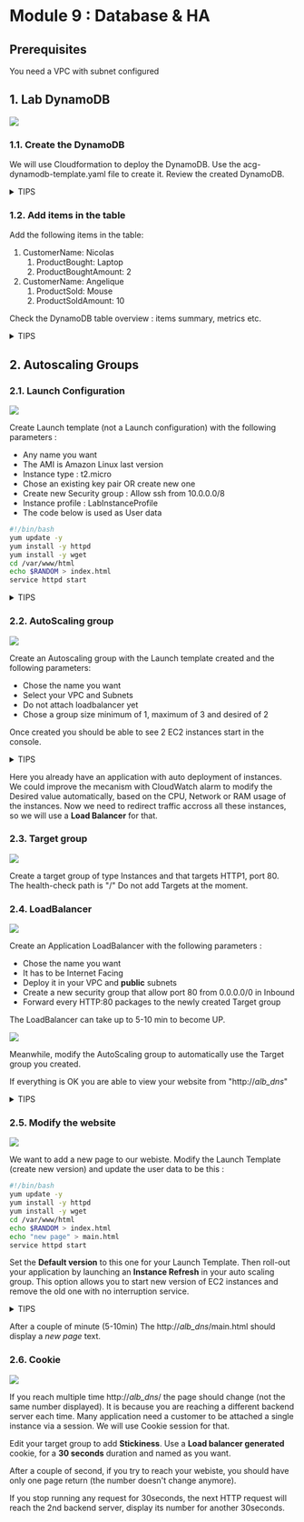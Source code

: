 # Module 9 : Database & HA

## Prerequisites

You need a VPC with subnet configured 

## 1. Lab DynamoDB

![](../ressources/assets/module_09/module_09-dynamo.png)

### 1.1. Create the DynamoDB

We will use Cloudformation to deploy the DynamoDB. 
Use the acg-dynamodb-template.yaml file to create it. 
Review the created DynamoDB. 


<details>
<summary>TIPS</summary>

* Download the file from git (Raw then save-as in YAML)
* Verify the cloudformation yaml
* Create a stack in Cloudformation Service 
  * Use **upload a template file**
  * Use a custom Stack Name such as **DynamoDBTest**
  * Leave everything else as-is
* Review the DynamoDB table in AWS DynamoDB Service
</details>

### 1.2. Add items in the table

Add the following items in the table:
  1. CustomerName: Nicolas
     1. ProductBought: Laptop
     2. ProductBoughtAmount: 2
  2. CustomerName: Angelique
     1. ProductSold: Mouse
     2. ProductSoldAmount: 10

Check the DynamoDB table overview : items summary, metrics etc.

<details>
<summary>TIPS</summary>

* Before creating an item you need to **explore table items**
* When creating an item you can add extra parameters, only the Partition key and Sort key are mandatory (if a sort key is defined at the table creation)
* To view the Table detail go back to **View table details**
</details>

## 2. Autoscaling Groups

### 2.1. Launch Configuration

![](../ressources/assets/module_09/module_09-ASG-1.png)

Create Launch template (not a Launch configuration) with the following parameters :
* Any name you want
* The AMI is Amazon Linux last version
* Instance type : t2.micro
* Chose an existing key pair OR create new one
* Create new Security group : Allow ssh from 10.0.0.0/8
* Instance profile : LabInstanceProfile
* The code below is used as User data

```sh
#!/bin/bash
yum update -y
yum install -y httpd
yum install -y wget
cd /var/www/html
echo $RANDOM > index.html
service httpd start
```

<details>
<summary>TIPS</summary>

* the Launch configuration is **under AWS EC2 Service**, in **Instances** section
* You can't modify a Launch template directly, if needed you can **Modify template (create new version)**. It will create a new version of the template and save the old one in a last version. 

</details>

### 2.2. AutoScaling group

![](../ressources/assets/module_09/module_09-ASG-2.png)

Create an Autoscaling group with the Launch template created and the following parameters:
* Chose the name you want
* Select your VPC and Subnets
* Do not attach loadbalancer yet
* Chose a group size minimum of 1, maximum of 3 and desired of 2

Once created you should be able to see 2 EC2 instances start in the console. 

<details>
<summary>TIPS</summary>

* the AutoScaling group is **under AWS EC2 Service**, in **Auto Scaling** section

</details>

Here you already have an application with auto deployment of instances. We could improve the mecanism with CloudWatch alarm to modify the Desired value automatically, based on the CPU, Network or RAM usage of the instances. 
Now we need to redirect traffic accross all these instances, so we will use a **Load Balancer** for that.  


### 2.3. Target group 

![](../ressources/assets/module_09/module_09-ASG-3.png)

Create a target group of type Instances and that targets HTTP1, port 80. The health-check path is "/"
Do not add Targets at the moment.

### 2.4. LoadBalancer

![](../ressources/assets/module_09/module_09-ASG-4.png)

Create an Application LoadBalancer with the following parameters : 
* Chose the name you want
* It has to be Internet Facing
* Deploy it in your VPC and **public** subnets
* Create a new security group that allow port 80 from 0.0.0.0/0 in Inbound
* Forward every HTTP:80 packages to the newly created Target group

The LoadBalancer can take up to 5-10 min to become UP. 

![](../ressources/assets/module_09/module_09-ASG-5.png)

Meanwhile, modify the AutoScaling group to automatically use the Target group you created. 

If everything is OK you are able to view your website from "http://*alb_dns*"

<details>
<summary>TIPS</summary>

* In the Listeners and routing section, you can specify the Protocol that is listening and toward which Target Group you want to forward the package
* For the AutoScaling group, select your ASG and **Edit** it. You can attach a target group in the **Load balancing** section
* You can view the alb dns under the LoadBalancer details, **DNS Name**

</details>

### 2.5. Modify the website

![](../ressources/assets/module_09/module_09-ASG-6.png)

We want to add a new page to our webiste. Modify the Launch Template (create new version) and update the user data to be this : 

```sh
#!/bin/bash
yum update -y
yum install -y httpd
yum install -y wget
cd /var/www/html
echo $RANDOM > index.html
echo "new page" > main.html
service httpd start
```

Set the **Default version** to this one for your Launch Template. Then roll-out your application by launching an **Instance Refresh** in your auto scaling group. This option allows you to start new version of EC2 instances and remove the old one with no interruption service.

<details>
<summary>TIPS</summary>

* To set the default version, select the Launch Template and in **Action**, choose **Set Default Version**
* For the roll-out : open your auto scaling group, and click on the tab **Instance Refresh** then **Start Instance refresh** the options by default. You can follow the refresh in the tab AND in the **Instance management** tab

</details>

After a couple of minute (5-10min)
The http://*alb_dns*/main.html should display a *new page* text. 

### 2.6. Cookie

![](../ressources/assets/module_09/module_09-ASG-7.png)

If you reach multiple time http://*alb_dns*/ the page should change (not the same number displayed). It is because you are reaching a different backend server each time. 
Many application need a customer to be attached a single instance via a session. We will use Cookie session for that. 

Edit your target group to add **Stickiness**. Use a **Load balancer generated** cookie, for a **30 seconds** duration and named as you want. 

After a couple of second, if you try to reach your webiste, you should have only one page return (the number doesn't change anymore). 

If you stop running any request for 30seconds, the next HTTP request will reach the 2nd backend server, display its number for another 30seconds. 

